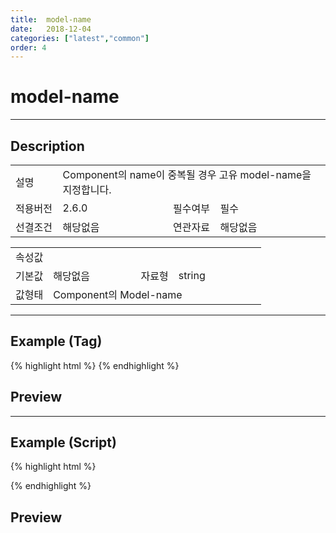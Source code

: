 ```yaml
---
title:  model-name
date:   2018-12-04
categories: ["latest","common"]
order: 4
---
```


model-name
===

---

## Description

<table style="width:100%">
    <colgroup>
        <col width="15%"/>
        <col width="35%"/>
        <col width="15%"/>
        <col width="35%"/>
    </colgroup>
    <tr>
        <td class="tdTitle">설명</td>
        <td colspan="3">Component의 name이 중복될 경우 고유 model-name을 지정합니다.</td>
    </tr>
    <tr>
        <td class="tdTitle">적용버전</td>
        <td>2.6.0</td>
        <td class="tdTitle">필수여부</td>
        <td class="tdRed">필수</td>
    </tr>
    <tr>
        <td class="tdTitle">선결조건</td>
        <td>해당없음</td>
        <td class="tdTitle">연관자료</td>
        <td>해당없음</td>
    </tr>
</table>
<table style="width:100%">
    <colgroup>
        <col width="15%"/>
        <col width="35%"/>
        <col width="15%"/>
        <col width="35%"/>
    </colgroup>
    <tr>
        <td class="tdTitle tdBg" colspan="4">속성값</td>
    </tr>
    <tr>
        <td class="tdTitle">기본값</td>
        <td>해당없음</td>
        <td class="tdTitle">자료형</td>
        <td>string</td>
    </tr>
    <tr>
        <td class="tdTitle">값형태</td>
        <td colspan="3">Component의 Model-name</td>
    </tr>
</table>

---
## Example (Tag)

{% highlight html %}
<sbux-input id="sbIdx1" name="sbTagNm" uitype="text" model-name="sbModelNm1"></sbux-input>
<sbux-input id="sbIdx2" name="sbTagNm" uitype="text" model-name="sbModelNm2"></sbux-input>
{% endhighlight %}

## Preview

<sbux-input id="sbIdx1" name="sbTagNm" uitype="text" model-name="sbModelNm1"></sbux-input>
<sbux-input id="sbIdx2" name="sbTagNm" uitype="text" model-name="sbModelNm2"></sbux-input>

---
## Example (Script)

{% highlight html %}
<div id="sbArea1"></div>
<div id="sbArea2"></div>
<script>
    $(document).ready(function(){
        $('#sbArea1').sbInput({
            name : 'sbScriptNm',
            uitype : 'text',
            modelName : 'sbModelNm1'
        });
        $('#sbArea2').sbInput({
            name : 'sbScriptNm',
            uitype : 'text',
            modelName : 'sbModelNm2'
        });
    }); 
</script>
{% endhighlight %}

## Preview 

<div id="sbArea1"></div>
<div id="sbArea2"></div>
<script>
    $(document).ready(function(){
        $('#sbArea1').sbInput({
            name : 'sbScriptNm',
            uitype : 'text',
            modelName : 'sbModelNm1'
        });
        $('#sbArea2').sbInput({
            name : 'sbScriptNm',
            uitype : 'text',
            modelName : 'sbModelNm2'
        });
    }); 
</script>